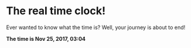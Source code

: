 # The real time clock!

Ever wanted to know what the time is? Well, your journey is about to end!

**The time is Nov 25, 2017, 03:04**